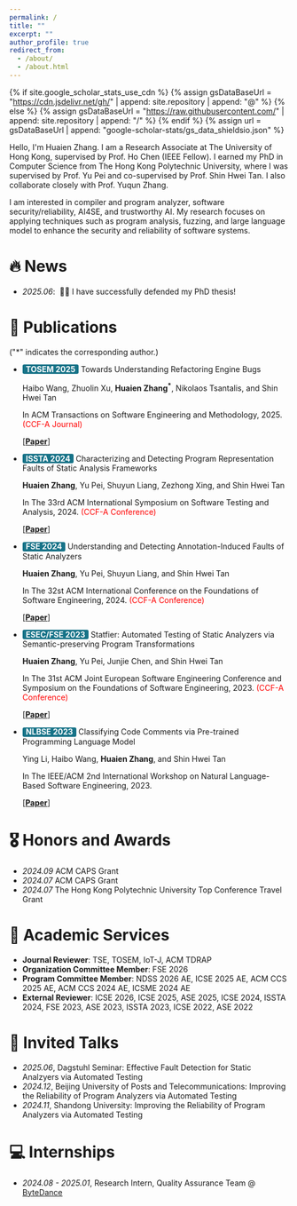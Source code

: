 ```yaml
---
permalink: /
title: ""
excerpt: ""
author_profile: true
redirect_from: 
  - /about/
  - /about.html
---
```


{% if site.google_scholar_stats_use_cdn %}
{% assign gsDataBaseUrl = "https://cdn.jsdelivr.net/gh/" | append: site.repository | append: "@" %}
{% else %}
{% assign gsDataBaseUrl = "https://raw.githubusercontent.com/" | append: site.repository | append: "/" %}
{% endif %}
{% assign url = gsDataBaseUrl | append: "google-scholar-stats/gs_data_shieldsio.json" %}

<span class='anchor' id='about-me'></span>

Hello, I'm Huaien Zhang. I am a Research Associate at The University of Hong Kong, supervised by Prof. Ho Chen (IEEE Fellow). I earned my PhD in Computer Science from The Hong Kong Polytechnic University, where I was supervised by Prof. Yu Pei and co-supervised by Prof. Shin Hwei Tan. I also collaborate closely with Prof. Yuqun Zhang.

I am interested in compiler and program analyzer, software security/reliability, AI4SE, and trustworthy AI. My research focuses on applying techniques such as program analysis, fuzzing, and large language model to enhance the security and reliability of software systems.

# 🔥 News
- *2025.06*: &nbsp;🎉🎉 I have successfully defended my PhD thesis!

# 📝 Publications 

("*" indicates the corresponding author.)

- <span style="display: inline-block; background-color:rgb(23, 115, 136); color: white; padding: 1.5px 6px; border-radius: 3px; font-weight: bold; line-height: 100%;">TOSEM 2025</span> Towards Understanding Refactoring Engine Bugs

  Haibo Wang, Zhuolin Xu, **Huaien Zhang<sup>*</sup>**, Nikolaos Tsantalis, and Shin Hwei Tan

  In ACM Transactions on Software Engineering and Methodology, 2025. <span style="color: red;">(CCF-A Journal)</span>

  [[**Paper**](assets/pdf/TOSEM-2025-RE.pdf)]

- <span style="display: inline-block; background-color:rgb(23, 115, 136); color: white; padding: 1.5px 6px; border-radius: 3px; font-weight: bold; line-height: 100%;">ISSTA 2024</span> Characterizing and Detecting Program Representation Faults of Static Analysis Frameworks

    **Huaien Zhang**, Yu Pei, Shuyun Liang, Zezhong Xing, and Shin Hwei Tan

    In The 33rd ACM International Symposium on Software Testing and Analysis, 2024. <span style="color: red;">(CCF-A Conference)</span>

    [[**Paper**](assets/pdf/SAScope-ISSTA-2024.pdf)]

- <span style="display: inline-block; background-color:rgb(23, 115, 136); color: white; padding: 1.5px 6px; border-radius: 3px; font-weight: bold; line-height: 100%;">FSE 2024</span> Understanding and Detecting Annotation-Induced Faults of Static Analyzers

    **Huaien Zhang**, Yu Pei, Shuyun Liang, and Shin Hwei Tan

    In The 32st ACM International Conference on the Foundations of Software Engineering, 2024. <span style="color: red;">(CCF-A Conference)</span>

    [[**Paper**](assets/pdf/AnnaStudy-FSE-2024.pdf)]

- <span style="display: inline-block; background-color:rgb(23, 115, 136); color: white; padding: 1.5px 6px; border-radius: 3px; font-weight: bold; line-height: 100%;">ESEC/FSE 2023</span> Statfier: Automated Testing of Static Analyzers via Semantic-preserving Program Transformations

    **Huaien Zhang**, Yu Pei, Junjie Chen, and Shin Hwei Tan

    In The 31st ACM Joint European Software Engineering Conference and Symposium on the Foundations of Software Engineering, 2023. <span style="color: red;">(CCF-A Conference)</span>

    [[**Paper**](assets/pdf/Statfier-FSE-2023.pdf)]

- <span style="display: inline-block; background-color:rgb(23, 115, 136); color: white; padding: 1.5px 6px; border-radius: 3px; font-weight: bold; line-height: 100%;">NLBSE 2023</span> Classifying Code Comments via Pre-trained Programming Language Model

    Ying Li, Haibo Wang, **Huaien Zhang**, and Shin Hwei Tan

    In The IEEE/ACM 2nd International Workshop on Natural Language-Based Software Engineering, 2023.

    [[**Paper**](assets/pdf/Ying-NLBSE-2023.pdf)]

# 🎖 Honors and Awards
- *2024.09* ACM CAPS Grant
- *2024.07* ACM CAPS Grant
- *2024.07* The Hong Kong Polytechnic University Top Conference Travel Grant

# 🔦 Academic Services
- **Journal Reviewer**: TSE, TOSEM, IoT-J, ACM TDRAP
- **Organization Committee Member**: FSE 2026
- **Program Committee Member**: NDSS 2026 AE, ICSE 2025 AE, ACM CCS 2025 AE, ACM CCS 2024 AE, ICSME 2024 AE
- **External Reviewer**: ICSE 2026, ICSE 2025, ASE 2025, ICSE 2024, ISSTA 2024, FSE 2023, ASE 2023, ISSTA 2023, ICSE 2022, ASE 2022

<!-- # 📖 Educations
- *2019.06 - 2022.04 (now)*, Lorem ipsum dolor sit amet, consectetur adipiscing elit. Vivamus ornare aliquet ipsum, ac tempus justo dapibus sit amet. 
- *2015.09 - 2019.06*, Lorem ipsum dolor sit amet, consectetur adipiscing elit. Vivamus ornare aliquet ipsum, ac tempus justo dapibus sit amet.  -->

# 💬 Invited Talks
- *2025.06*, Dagstuhl Seminar: Effective Fault Detection for Static Analzyers via Automated Testing
- *2024.12*, Beijing University of Posts and Telecommunications: Improving the Reliability of Program Analyzers via Automated Testing
- *2024.11*, Shandong University: Improving the Reliability of Program Analyzers via Automated Testing

# 💻 Internships
- *2024.08 - 2025.01*, Research Intern, Quality Assurance Team @ [ByteDance](https://www.bytedance.com/en/)